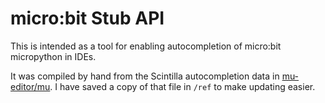 # micro:bit Stub API

This is intended as a tool for enabling autocompletion of micro:bit micropython in IDEs.

It was compiled by hand from the Scintilla autocompletion data in [mu-editor/mu][ref].
I have saved a copy of that file in `/ref` to make updating easier.


[ref]: https://github.com/mu-editor/mu/blob/456943/mu/modes/api/microbit.py

